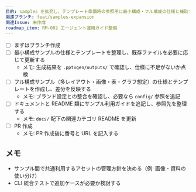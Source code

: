 ```yaml
---
目的: samples を拡充し、テンプレート準備時の参照用に最小構成・フル構成の仕様と補助ファイルを整備する
関連ブランチ: feat/samples-expansion
関連Issue: 未作成
roadmap_item: RM-002 エージェント運用ガイド整備
---
```


- [ ] まずはブランチ作成
- [ ] 最小構成サンプルの仕様とテンプレートを整理し、既存ファイルを必要に応じて更新する
  - メモ: 生成結果を `.pptxgen/outputs/` で確認し、仕様に不足がないか点検
- [ ] フル構成サンプル（多レイアウト・画像・表・グラフ想定）の仕様とテンプレートを作成し、差分を反映する
  - メモ: ブランド設定との整合を確認し、必要なら `config/` 参照を追記
- [ ] ドキュメントと README 類にサンプル利用ガイドを追記し、参照先を整理する
  - メモ: `docs/` 配下の関連カテゴリ README を更新
- [ ] PR 作成
  - メモ: PR 作成後に番号と URL を記入する

## メモ
- サンプル間で共通利用するアセットの管理方針を決める（例: 画像・資料の使い分け）
- CLI 統合テストで追加ケースが必要か検討する
